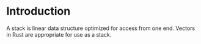 # Introduction

A stack is linear data structure optimized for access from one end. Vectors in Rust are appropriate for use as a stack.
